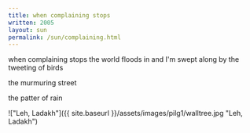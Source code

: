 ```yaml
---
title: when complaining stops
written: 2005
layout: sun
permalink: /sun/complaining.html
---
```


<div class="poem">
when complaining stops  
the world floods in  
and I'm swept along  
by the tweeting of birds  
 
the murmuring street
 
the patter of rain
</div>

!["Leh, Ladakh"]({{ site.baseurl }}/assets/images/pilg1/walltree.jpg "Leh, Ladakh")
